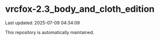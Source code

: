 # vrcfox-2.3_body_and_cloth_edition

Last updated: 2025-07-09 04:34:09

This repository is automatically maintained.

